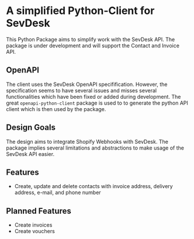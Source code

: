 # A simplified Python-Client for SevDesk
This Python Package aims to simplify work with the SevDesk API. 
The package is under development and will support the Contact and Invoice API. 

## OpenAPI
The client uses the SevDesk OpenAPI specifification. 
However, the specification seems to have several issues and misses several functionalities which have been fixed or added during development.
The great `openapi-python-client` package is used to to generate the python API client which is then used by the package.

## Design Goals
The design aims to integrate Shopify Webhooks with SevDesk. 
The package implies several limitations and abstractions to make usage of the SevDesk API easier. 

## Features
- Create, update and delete contacts with invoice address, delivery address, e-mail, and phone number

## Planned Features
- Create invoices
- Create vouchers
